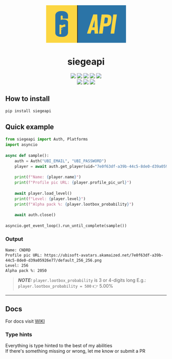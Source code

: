 <div align="center">
    <img width="250" src="https://raw.githubusercontent.com/CNDRD/siegeapi/master/assets/siegeapi-banner.png" />
    <h1>siegeapi</h1>
    <img src="https://img.shields.io/github/license/CNDRD/siegeapi" />
    <img src="https://img.shields.io/github/v/release/CNDRD/siegeapi?label=latest%20release" />
    <img src="https://img.shields.io/pypi/v/siegeapi" />
    <img src="https://img.shields.io/pypi/pyversions/siegeapi" />
    <img src="https://img.shields.io/github/repo-size/CNDRD/siegeapi" />
    <br/>
    <img src="https://img.shields.io/github/last-commit/CNDRD/siegeapi" />
    <img src="https://img.shields.io/github/commit-activity/m/CNDRD/siegeapi" />
    <img src="https://img.shields.io/pypi/dm/siegeapi" />
</div>

## How to install  
```commandline
pip install siegeapi
```

## Quick example  
```python
from siegeapi import Auth, Platforms
import asyncio

async def sample():
    auth = Auth("UBI_EMAIL", "UBI_PASSWORD")
    player = await auth.get_player(uid="7e0f63df-a39b-44c5-8de0-d39a05926e77", platform=Platforms.UPLAY)

    print(f"Name: {player.name}")
    print(f"Profile pic URL: {player.profile_pic_url}")

    await player.load_level()
    print(f"Level: {player.level}")
    print(f"Alpha pack %: {player.lootbox_probability}")

    await auth.close()

asyncio.get_event_loop().run_until_complete(sample())
```
### Output  
```text
Name: CNDRD
Profile pic URL: https://ubisoft-avatars.akamaized.net/7e0f63df-a39b-44c5-8de0-d39a05926e77/default_256_256.png
Level: 256
Alpha pack %: 2050
```

> **_NOTE:_** `player.lootbox_probability` is 3 or 4-digits long E.g.:  `player.lootbox_probability = 500` 👉 5.00%  

---

## Docs
For docs visit [WIKI](https://github.com/CNDRD/siegeapi/wiki/)

### Type hints  
Everything is type hinted to the best of my abilities  
If there's something missing or wrong, let me know or submit a PR  
